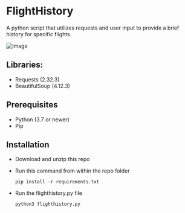 # FlightHistory
A python script that utilizes requests and user input to provide a brief history for specific flights.

![image](https://github.com/friesalafrancais/FlightHistory/assets/115602464/3f838696-1943-470e-b859-e15bb328fc82)


## Libraries:

- Requests (2.32.3)
- BeautifulSoup (4.12.3)


## Prerequisites

- Python (3.7 or newer)
- Pip


## Installation

- Download and unzip this repo
- Run this command from within the repo folder

   `pip install -r requirements.txt`
   
- Run the flighthistory.py file

   `python3 flighthistory.py`
